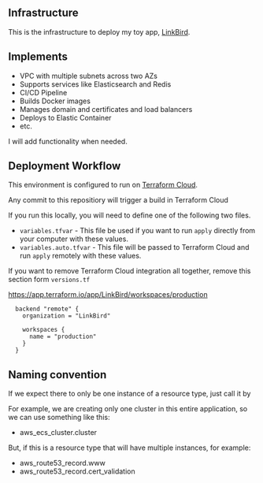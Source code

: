 ## Infrastructure

This is the infrastructure to deploy my toy app, [LinkBird](https://github.com/eddietejeda/linkbird-application).


## Implements

- VPC with multiple subnets across two AZs
- Supports services like Elasticsearch and Redis
- CI/CD Pipeline
- Builds Docker images
- Manages domain and certificates and load balancers 
- Deploys to Elastic Container
- etc.

I will add functionality when needed.


## Deployment Workflow

This environment is configured to run on [Terraform Cloud](https://www.terraform.io/cloud).

Any commit to this repositiory will trigger a build in Terraform Cloud

If you run this locally, you will need to define one of the following two files.

- `variables.tfvar`      - This file be used if you want to run `apply` directly from your computer with these values.
- `variables.auto.tfvar` - This file will be passed to Terraform Cloud and run `apply` remotely with these values.

If you want to remove Terraform Cloud integration all together, remove this section form `versions.tf`

https://app.terraform.io/app/LinkBird/workspaces/production
```
  backend "remote" {
    organization = "LinkBird"

    workspaces {
      name = "production"
    }
  }
```


## Naming convention

If we expect there to only be one instance of a resource type, just call it by 

For example, we are creating only one cluster in this entire application, so we can use something like this:

- aws_ecs_cluster.cluster

But, if this is a resource type that will have multiple instances, for example:

- aws_route53_record.www
- aws_route53_record.cert_validation

